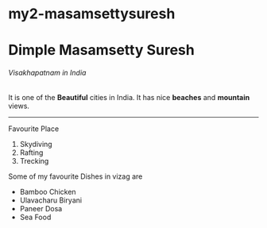 # my2-masamsettysuresh
# Dimple Masamsetty Suresh
###### Visakhapatnam in India
It is one of the **Beautiful** cities in India. It has nice **beaches** and **mountain** views.
***
Favourite Place
1. Skydiving
2. Rafting
3. Trecking

Some of my favourite Dishes in vizag are

 * Bamboo Chicken
 * Ulavacharu Biryani
 * Paneer Dosa
 * Sea Food



